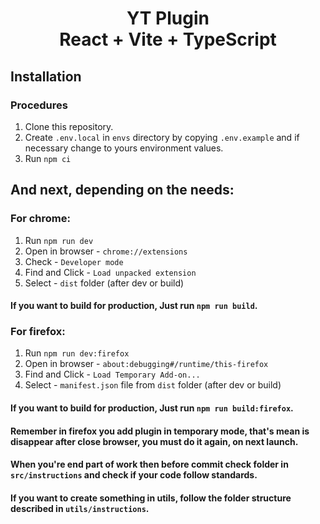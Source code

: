 <div align="center">
<h1> YT Plugin<br/>React + Vite + TypeScript</h1>
</div>

## Installation <a name="installation"></a>

### Procedures <a name="procedures"></a>

1. Clone this repository.
2. Create `.env.local` in `envs` directory by copying `.env.example` and if necessary change to yours environment
   values.
3. Run `npm ci`

## And next, depending on the needs:

### For chrome:

1. Run `npm run dev`
2. Open in browser - `chrome://extensions`
3. Check - `Developer mode`
4. Find and Click - `Load unpacked extension`
5. Select - `dist` folder (after dev or build)

#### If you want to build for production, Just run `npm run build`.

### For firefox:

1. Run `npm run dev:firefox`
2. Open in browser - `about:debugging#/runtime/this-firefox`
3. Find and Click - `Load Temporary Add-on...`
4. Select - `manifest.json` file from `dist` folder (after dev or build)

#### If you want to build for production, Just run `npm run build:firefox`.

#### Remember in firefox you add plugin in temporary mode, that's mean is disappear after close browser, you must do it again, on next launch.

#### When you're end part of work then before commit check folder in `src/instructions` and check if your code follow standards.

#### If you want to create something in utils, follow the folder structure described in `utils/instructions`.